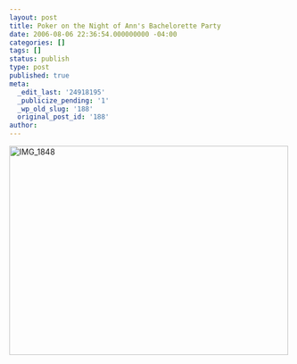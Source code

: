 ```yaml
---
layout: post
title: Poker on the Night of Ann's Bachelorette Party
date: 2006-08-06 22:36:54.000000000 -04:00
categories: []
tags: []
status: publish
type: post
published: true
meta:
  _edit_last: '24918195'
  _publicize_pending: '1'
  _wp_old_slug: '188'
  original_post_id: '188'
author: 
---
```

<a href="http://www.flickr.com/photos/matthewsim/sets/72157594171725002/" title="IMG_1848 by Matthew Simoneau, on Flickr"><img src="http://farm1.staticflickr.com/62/171205562_108e9c17d0.jpg" width="500" height="375" alt="IMG_1848" /></a>
